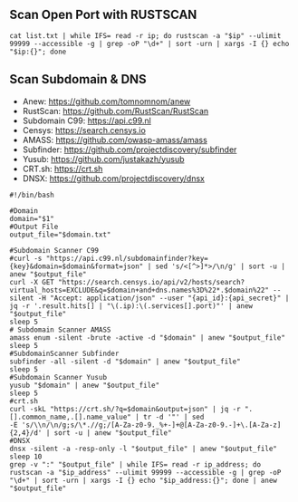 ## Scan Open Port with RUSTSCAN

```
cat list.txt | while IFS= read -r ip; do rustscan -a "$ip" --ulimit 99999 --accessible -g | grep -oP "\d+" | sort -urn | xargs -I {} echo "$ip:{}"; done
```
## Scan Subdomain & DNS
  - Anew: https://github.com/tomnomnom/anew
  - RustScan: https://github.com/RustScan/RustScan
  - Subdomain C99: https://api.c99.nl 
  - Censys: https://search.censys.io
  - AMASS: https://github.com/owasp-amass/amass
  - Subfinder: https://github.com/projectdiscovery/subfinder
  - Yusub: https://github.com/justakazh/yusub
  - CRT.sh: https://crt.sh
  - DNSX: https://github.com/projectdiscovery/dnsx

```
#!/bin/bash

#Domain
domain="$1"
#Output File
output_file="$domain.txt"

#Subdomain Scanner C99
#curl -s "https://api.c99.nl/subdomainfinder?key={key}&domain=$domain&format=json" | sed 's/<[^>]*>/\n/g' | sort -u | anew "$output_file"
curl -X GET "https://search.censys.io/api/v2/hosts/search?virtual_hosts=EXCLUDE&q=$domain+and+dns.names%3D%22*.$domain%22" --silent -H "Accept: application/json" --user "{api_id}:{api_secret}" | jq -r '.result.hits[] | "\(.ip):\(.services[].port)"' | anew "$output_file"
sleep 5
# Subdomain Scanner AMASS
amass enum -silent -brute -active -d "$domain" | anew "$output_file"
sleep 5
#SubdomainScanner Subfinder
subfinder -all -silent -d "$domain" | anew "$output_file"
sleep 5
#Subdomain Scanner Yusub
yusub "$domain" | anew "$output_file"
sleep 5
#crt.sh
curl -skL "https://crt.sh/?q=$domain&output=json" | jq -r ".[].common_name,.[].name_value" | tr -d '"' | sed
-E 's/\\n/\n/g;s/\*.//g;/[A-Za-z0-9._%+-]+@[A-Za-z0-9.-]+\.[A-Za-z]{2,4}/d' | sort -u | anew "$output_file"
#DNSX
dnsx -silent -a -resp-only -l "$output_file" | anew "$output_file"
sleep 10
grep -v ":" "$output_file" | while IFS= read -r ip_address; do rustscan -a "$ip_address" --ulimit 99999 --accessible -g | grep -oP "\d+" | sort -urn | xargs -I {} echo "$ip_address:{}"; done | anew "$output_file"
```
